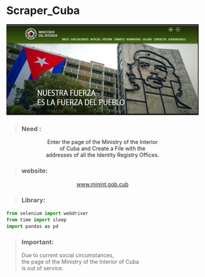 # Scraper_Cuba
![Interior Ministry page](cuba.PNG)

> ### Need :

<center>
 Enter the page of the Ministry of the Interior
 <br/>
  of Cuba and Create a File with the 
  <br/>
  addresses of all the Identity Registry Offices.
</center>

> ### website:
<center>
 <a href="(https://www.minint.gob.cu/">www.minint.gob.cub</a>
</center>

> ### Library:  

```python
from selenium import webdriver
from time import sleep
import pandas as pd
```

> ### Important:
>Due to current social circumstances,  
> the page of the Ministry of the Interior of Cuba  
>is out of service.
